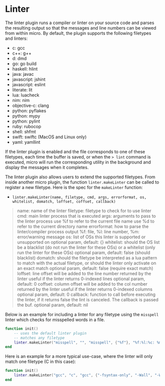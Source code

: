# Linter

The linter plugin runs a compiler or linter on your source code
and parses the resulting output so that the messages and line numbers
can be viewed from within micro. By default, the plugin supports the
following filetypes and linters:

* c: gcc
* c++: g++
* d: dmd
* go: go build
* haskell: hlint
* java: javac
* javascript: jshint
* javascript: eslint
* literate: lit
* lua: luacheck
* nim: nim
* objective-c: clang
* python: pyflakes
* python: mypy
* python: pylint
* ruby: rubocop
* shell: shfmt
* swift: swiftc (MacOS and Linux only)
* yaml: yamllint

If the linter plugin is enabled and the file corresponds to one of
these filetypes, each time the buffer is saved, or when the `> lint`
command is executed, micro will run the corresponding utility in the
background and display the messages when it completes.

The linter plugin also allows users to extend the supported filetypes.
From inside another micro plugin, the function `linter.makeLinter` can
be called to register a new filetype. Here is the spec for the `makeLinter`
function:

* `linter.makeLinter(name, filetype, cmd, args, errorformat, os, whitelist, domatch, loffset, coffset, callback)`

> name: name of the linter
> filetype: filetype to check for to use linter
> cmd: main linter process that is executed
> args: arguments to pass to the linter process
    use %f to refer to the current file name
    use %d to refer to the current directory name
> errorformat: how to parse the linter/compiler process output
    %f: file, %l: line number, %m: error/warning message
> os: list of OSs this linter is supported or unsupported on
    optional param, default: {}
> whitelist: should the OS list be a blacklist (do not run the linter for these OSs)
           or a whitelist (only run the linter for these OSs)
    optional param, default: false (should blacklist)
> domatch: should the filetype be interpreted as a lua pattern to match with
         the actual filetype, or should the linter only activate on an exact match
    optional param, default: false (require exact match)
> loffset: line offset will be added to the line number returned by the linter
         useful if the linter returns 0-indexed lines
    optional param, default: 0
> coffset: column offset will be added to the col number returned by the linter
         useful if the linter returns 0-indexed columns
    optional param, default: 0
> callback: function to call before executing the linter, if it returns
          false the lint is canceled. The callback is passed the buf.
    optional param, default: nil

Below is an example for including a linter for any filetype using
the `misspell` linter which checks for misspelled words in a file.

```lua
function init()
    -- uses the default linter plugin
    -- matches any filetype
    linter.makeLinter("misspell", "", "misspell", {"%f"}, "%f:%l:%c: %m", {}, false, true)
end
```

Here is an example for a more typical use-case, where the linter will only match one filetype (C in this case):

```lua
function init()
    linter.makeLinter("gcc", "c", "gcc", {"-fsyntax-only", "-Wall", "-Wextra", "%f"}, "%f:%l:%c:.+: %m")
end
```
